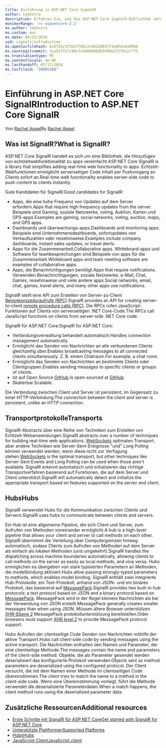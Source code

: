 ```yaml
---
title: Einführung in ASP.NET Core SignalR
author: tdykstra
description: Erfahren Sie, wie die ASP.NET Core SignalR-Bibliothek vereinfacht das Hinzufügen von Echtzeitfunktionalität für apps.
monikerRange: '>= aspnetcore-2.1'
ms.author: tdykstra
ms.custom: mvc
ms.date: 04/25/2018
uid: signalr/introduction
ms.openlocfilehash: bc6f25c3f35e7fb0c2c68220697f2e0fdc6a9958
ms.sourcegitcommit: 3ca527f27c88cfc9d04688db5499e372fbc2c775
ms.translationtype: MT
ms.contentlocale: de-DE
ms.lasthandoff: 07/17/2018
ms.locfileid: "39095388"
---
```

# <a name="introduction-to-aspnet-core-signalr"></a><span data-ttu-id="4e947-103">Einführung in ASP.NET Core SignalR</span><span class="sxs-lookup"><span data-stu-id="4e947-103">Introduction to ASP.NET Core SignalR</span></span>

<span data-ttu-id="4e947-104">Von [Rachel Appel](https://twitter.com/rachelappel)</span><span class="sxs-lookup"><span data-stu-id="4e947-104">By [Rachel Appel](https://twitter.com/rachelappel)</span></span>

## <a name="what-is-signalr"></a><span data-ttu-id="4e947-105">Was ist SignalR?</span><span class="sxs-lookup"><span data-stu-id="4e947-105">What is SignalR?</span></span>

<span data-ttu-id="4e947-106">ASP.NET Core SignalR handelt es sich um eine Bibliothek, die Hinzufügen von echtzeitwebfunktionalität zu apps vereinfacht.</span><span class="sxs-lookup"><span data-stu-id="4e947-106">ASP.NET Core SignalR is a library that simplifies adding real-time web functionality to apps.</span></span> <span data-ttu-id="4e947-107">Echtzeit-Webfunktionen ermöglicht serverseitiger Code Inhalt per Pushvorgang an Clients sofort an.</span><span class="sxs-lookup"><span data-stu-id="4e947-107">Real-time web functionality enables server-side code to push content to clients instantly.</span></span>

<span data-ttu-id="4e947-108">Gute Kandidaten für SignalR:</span><span class="sxs-lookup"><span data-stu-id="4e947-108">Good candidates for SignalR:</span></span>

* <span data-ttu-id="4e947-109">Apps, die eine hohe Frequenz von Updates auf dem Server erfordern.</span><span class="sxs-lookup"><span data-stu-id="4e947-109">Apps that require high frequency updates from the server.</span></span> <span data-ttu-id="4e947-110">Beispiele sind Gaming, soziale Netzwerke, voting, Auktion, Karten und GPS-apps.</span><span class="sxs-lookup"><span data-stu-id="4e947-110">Examples are gaming, social networks, voting, auction, maps, and GPS apps.</span></span>
* <span data-ttu-id="4e947-111">Dashboards und überwachungs-apps.</span><span class="sxs-lookup"><span data-stu-id="4e947-111">Dashboards and monitoring apps.</span></span> <span data-ttu-id="4e947-112">Beispiele sind Unternehmensdashboards, sofortupdates von Verkaufszahlen oder reisehinweise.</span><span class="sxs-lookup"><span data-stu-id="4e947-112">Examples include company dashboards, instant sales updates, or travel alerts.</span></span>
* <span data-ttu-id="4e947-113">Apps für die Zusammenarbeit.</span><span class="sxs-lookup"><span data-stu-id="4e947-113">Collaborative apps.</span></span> <span data-ttu-id="4e947-114">Whiteboard-apps und Software für teambesprechungen sind Beispiele von apps für die Zusammenarbeit.</span><span class="sxs-lookup"><span data-stu-id="4e947-114">Whiteboard apps and team meeting software are examples of collaborative apps.</span></span>
* <span data-ttu-id="4e947-115">Apps, die Benachrichtigungen benötigt.</span><span class="sxs-lookup"><span data-stu-id="4e947-115">Apps that require notifications.</span></span> <span data-ttu-id="4e947-116">Verwenden Benachrichtigungen, soziale Netzwerke, e-Mail, Chat, Games, reisehinweise und viele andere apps.</span><span class="sxs-lookup"><span data-stu-id="4e947-116">Social networks, email, chat, games, travel alerts, and many other apps use notifications.</span></span>

<span data-ttu-id="4e947-117">SignalR stellt eine API zum Erstellen von Server-zu-Client [Remoteprozeduraufrufe (RPC)](https://wikipedia.org/wiki/Remote_procedure_call).</span><span class="sxs-lookup"><span data-stu-id="4e947-117">SignalR provides an API for creating server-to-client [remote procedure calls (RPC)](https://wikipedia.org/wiki/Remote_procedure_call).</span></span> <span data-ttu-id="4e947-118">Die RPCs rufen JavaScript-Funktionen auf Clients von serverseitigen .NET Core-Code.</span><span class="sxs-lookup"><span data-stu-id="4e947-118">The RPCs call JavaScript functions on clients from server-side .NET Core code.</span></span>

<span data-ttu-id="4e947-119">SignalR für ASP.NET Core:</span><span class="sxs-lookup"><span data-stu-id="4e947-119">SignalR for ASP.NET Core:</span></span>

* <span data-ttu-id="4e947-120">Verbindungsverwaltung behandelt automatisch.</span><span class="sxs-lookup"><span data-stu-id="4e947-120">Handles connection management automatically.</span></span>
* <span data-ttu-id="4e947-121">Ermöglicht das Senden von Nachrichten an alle verbundenen Clients gleichzeitig über.</span><span class="sxs-lookup"><span data-stu-id="4e947-121">Enables broadcasting messages to all connected clients simultaneously.</span></span> <span data-ttu-id="4e947-122">Z. B. einem Chatraum.</span><span class="sxs-lookup"><span data-stu-id="4e947-122">For example, a chat room.</span></span>
* <span data-ttu-id="4e947-123">Ermöglicht das Senden von Nachrichten an bestimmte Clients oder Clientgruppen.</span><span class="sxs-lookup"><span data-stu-id="4e947-123">Enables sending messages to specific clients or groups of clients.</span></span>
* <span data-ttu-id="4e947-124">Ist auf Open Source [GitHub](https://github.com/aspnet/signalr).</span><span class="sxs-lookup"><span data-stu-id="4e947-124">Is open-sourced at [GitHub](https://github.com/aspnet/signalr).</span></span>
* <span data-ttu-id="4e947-125">Skalierbar.</span><span class="sxs-lookup"><span data-stu-id="4e947-125">Scalable.</span></span>

<span data-ttu-id="4e947-126">Die Verbindung zwischen Client und Server ist persistent, im Gegensatz zu einer HTTP-Verbindung.</span><span class="sxs-lookup"><span data-stu-id="4e947-126">The connection between the client and server is persistent, unlike an HTTP connection.</span></span>

## <a name="transports"></a><span data-ttu-id="4e947-127">Transportprotokolle</span><span class="sxs-lookup"><span data-stu-id="4e947-127">Transports</span></span>

<span data-ttu-id="4e947-128">SignalR-Abstracts über eine Reihe von Techniken zum Erstellen von Echtzeit-Webanwendungen.</span><span class="sxs-lookup"><span data-stu-id="4e947-128">SignalR abstracts over a number of techniques for building real-time web applications.</span></span> <span data-ttu-id="4e947-129">[WebSockets](https://tools.ietf.org/html/rfc7118) optimalen Transport, aber andere Techniken wie Server-Sent-Ereignisse "und" Long Polling können verwendet werden, wenn diese nicht zur Verfügung stehen.</span><span class="sxs-lookup"><span data-stu-id="4e947-129">[WebSockets](https://tools.ietf.org/html/rfc7118) is the optimal transport, but other techniques like Server-Sent Events and Long Polling can be used when those aren't available.</span></span> <span data-ttu-id="4e947-130">SignalR erkennt automatisch und initialisieren das richtige Transportverfahren basierend auf Funktionen, die auf dem Server und Client unterstützt.</span><span class="sxs-lookup"><span data-stu-id="4e947-130">SignalR will automatically detect and initialize the appropriate transport based on features supported on the server and client.</span></span>

## <a name="hubs"></a><span data-ttu-id="4e947-131">Hubs</span><span class="sxs-lookup"><span data-stu-id="4e947-131">Hubs</span></span>

<span data-ttu-id="4e947-132">SignalR verwendet Hubs für die Kommunikation zwischen Clients und Servern.</span><span class="sxs-lookup"><span data-stu-id="4e947-132">SignalR uses hubs to communicate between clients and servers.</span></span>

<span data-ttu-id="4e947-133">Ein Hub ist eine allgemeine Pipeline, die sich Client und Server, zum Aufrufen von Methoden voneinander ermöglicht.</span><span class="sxs-lookup"><span data-stu-id="4e947-133">A hub is a high-level pipeline that allows your client and server to call methods on each other.</span></span> <span data-ttu-id="4e947-134">SignalR übernimmt die Verteilung über Computergrenzen hinweg automatisch, sodass Clients zum Aufrufen von Methoden auf dem Server als einfach als lokalen Methoden (und umgekehrt).</span><span class="sxs-lookup"><span data-stu-id="4e947-134">SignalR handles the dispatching across machine boundaries automatically, allowing clients to call methods on the server as easily as local methods, and vice versa.</span></span> <span data-ttu-id="4e947-135">Hubs ermöglichen es übergeben von stark typisierten Parametern an Methoden, die modellbindung aktiviert.</span><span class="sxs-lookup"><span data-stu-id="4e947-135">Hubs allow passing strongly-typed parameters to methods, which enables model binding.</span></span> <span data-ttu-id="4e947-136">SignalR enthält zwei integrierte Hub-Protokolle: ein Text-Protokoll, anhand von JSON- und ein binäres Protokoll, das basierend auf [MessagePack](https://msgpack.org/).</span><span class="sxs-lookup"><span data-stu-id="4e947-136">SignalR provides two built-in hub protocols: a text protocol based on JSON and a binary protocol based on [MessagePack](https://msgpack.org/).</span></span>  <span data-ttu-id="4e947-137">MessagePack wird in der Regel kleinere Nachrichten als bei der Verwendung von JSON erstellt.</span><span class="sxs-lookup"><span data-stu-id="4e947-137">MessagePack generally creates smaller messages than when using JSON.</span></span> <span data-ttu-id="4e947-138">Müssen ältere Browser unterstützen [XHR-Ebene 2](https://caniuse.com/#feat=xhr2) MessagePack protokollunterstützung bereitstellen.</span><span class="sxs-lookup"><span data-stu-id="4e947-138">Older browsers must support [XHR level 2](https://caniuse.com/#feat=xhr2) to provide MessagePack protocol support.</span></span>

<span data-ttu-id="4e947-139">Hubs Aufrufen der clientseitige Code Senden von Nachrichten mithilfe der aktive Transport.</span><span class="sxs-lookup"><span data-stu-id="4e947-139">Hubs call client-side code by sending messages using the active transport.</span></span> <span data-ttu-id="4e947-140">Die Nachrichten enthalten den Namen und Parameter, der eine clientseitige Methode.</span><span class="sxs-lookup"><span data-stu-id="4e947-140">The messages contain the name and parameters of the client-side method.</span></span> <span data-ttu-id="4e947-141">Objekte, die als Parameter gesendet werden deserialisiert das konfigurierte Protokoll verwenden.</span><span class="sxs-lookup"><span data-stu-id="4e947-141">Objects sent as method parameters are deserialized using the configured protocol.</span></span> <span data-ttu-id="4e947-142">Der Client versucht, die mit dem Namen einer Methode im clientseitigen Code übereinstimmen.</span><span class="sxs-lookup"><span data-stu-id="4e947-142">The client tries to match the name to a method in the client-side code.</span></span> <span data-ttu-id="4e947-143">Wenn eine Übereinstimmung vorliegt, führt die Methode verwendet die deserialisierte Parameterdaten.</span><span class="sxs-lookup"><span data-stu-id="4e947-143">When a match happens, the client method runs using the deserialized parameter data.</span></span>

## <a name="additional-resources"></a><span data-ttu-id="4e947-144">Zusätzliche Ressourcen</span><span class="sxs-lookup"><span data-stu-id="4e947-144">Additional resources</span></span>

* [<span data-ttu-id="4e947-145">Erste Schritte mit SignalR für ASP.NET Core</span><span class="sxs-lookup"><span data-stu-id="4e947-145">Get started with SignalR for ASP.NET Core</span></span>](xref:tutorials/signalr)
* [<span data-ttu-id="4e947-146">Unterstützte Plattformen</span><span class="sxs-lookup"><span data-stu-id="4e947-146">Supported Platforms</span></span>](xref:signalr/supported-platforms)
* [<span data-ttu-id="4e947-147">Hubs</span><span class="sxs-lookup"><span data-stu-id="4e947-147">Hubs</span></span>](xref:signalr/hubs)
* [<span data-ttu-id="4e947-148">JavaScript-Client</span><span class="sxs-lookup"><span data-stu-id="4e947-148">JavaScript client</span></span>](xref:signalr/javascript-client)
